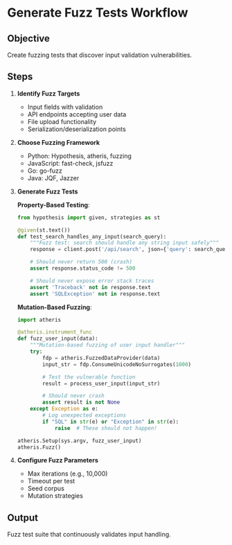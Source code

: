 # Generate Fuzz Tests Workflow

## Objective
Create fuzzing tests that discover input validation vulnerabilities.

## Steps

1. **Identify Fuzz Targets**
   - Input fields with validation
   - API endpoints accepting user data
   - File upload functionality
   - Serialization/deserialization points

2. **Choose Fuzzing Framework**
   - Python: Hypothesis, atheris, fuzzing
   - JavaScript: fast-check, jsfuzz
   - Go: go-fuzz
   - Java: JQF, Jazzer

3. **Generate Fuzz Tests**

   **Property-Based Testing**:
   ```python
   from hypothesis import given, strategies as st

   @given(st.text())
   def test_search_handles_any_input(search_query):
       """Fuzz test: search should handle any string input safely"""
       response = client.post('/api/search', json={'query': search_query})

       # Should never return 500 (crash)
       assert response.status_code != 500

       # Should never expose error stack traces
       assert 'Traceback' not in response.text
       assert 'SQLException' not in response.text
   ```

   **Mutation-Based Fuzzing**:
   ```python
   import atheris

   @atheris.instrument_func
   def fuzz_user_input(data):
       """Mutation-based fuzzing of user input handler"""
       try:
           fdp = atheris.FuzzedDataProvider(data)
           input_str = fdp.ConsumeUnicodeNoSurrogates(1000)

           # Test the vulnerable function
           result = process_user_input(input_str)

           # Should never crash
           assert result is not None
       except Exception as e:
           # Log unexpected exceptions
           if "SQL" in str(e) or "Exception" in str(e):
               raise  # These should not happen!

   atheris.Setup(sys.argv, fuzz_user_input)
   atheris.Fuzz()
   ```

4. **Configure Fuzz Parameters**
   - Max iterations (e.g., 10,000)
   - Timeout per test
   - Seed corpus
   - Mutation strategies

## Output
Fuzz test suite that continuously validates input handling.
